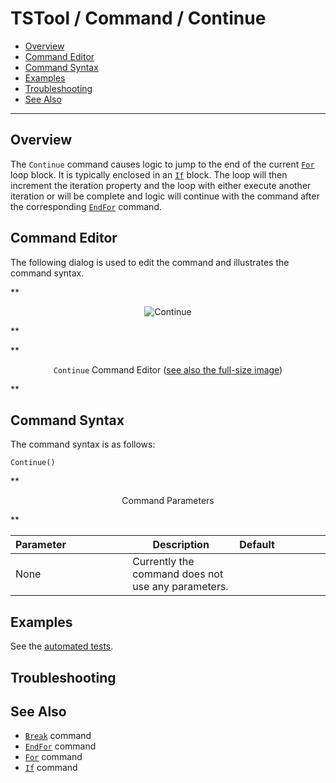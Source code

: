 # TSTool / Command / Continue #

* [Overview](#overview)
* [Command Editor](#command-editor)
* [Command Syntax](#command-syntax)
* [Examples](#examples)
* [Troubleshooting](#troubleshooting)
* [See Also](#see-also)

-------------------------

## Overview ##

The `Continue` command causes logic to jump to the end of the current [`For`](../For/For.md) loop block.
It is typically enclosed in an [`If`](../If/If.md) block.
The loop will then increment the iteration property and the loop with either execute another iteration
or will be complete and logic will continue with the command after the corresponding
[`EndFor`](../EndFor/EndFor.md) command.

## Command Editor ##

The following dialog is used to edit the command and illustrates the command syntax.

**<p style="text-align: center;">
![Continue](Continue.png)
</p>**

**<p style="text-align: center;">
`Continue` Command Editor (<a href="../Continue.png">see also the full-size image</a>)
</p>**

## Command Syntax ##

The command syntax is as follows:

```text
Continue()
```
**<p style="text-align: center;">
Command Parameters
</p>**

| **Parameter**&nbsp;&nbsp;&nbsp;&nbsp;&nbsp;&nbsp;&nbsp;&nbsp;&nbsp;&nbsp;&nbsp;&nbsp;&nbsp;&nbsp;&nbsp;&nbsp;&nbsp;&nbsp;&nbsp;&nbsp;&nbsp; | **Description** | **Default**&nbsp;&nbsp;&nbsp;&nbsp;&nbsp;&nbsp;&nbsp;&nbsp;&nbsp;&nbsp;&nbsp;&nbsp;&nbsp;&nbsp;&nbsp;&nbsp;&nbsp; |
| --------------|-----------------|----------------- |
| None | Currently the command does not use any parameters. |  |

## Examples ##

See the [automated tests](https://github.com/OpenCDSS/cdss-app-tstool-test/tree/master/test/commands/Continue).

## Troubleshooting ##

## See Also ##

* [`Break`](../Break/Break.md) command
* [`EndFor`](../EndFor/EndFor.md) command
* [`For`](../For/For.md) command
* [`If`](../If/If.md) command
